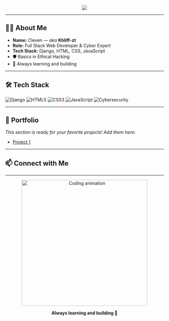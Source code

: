 
<!-- Profile README for Cleven (Khliff-zt) -->

<p align="center">
  <img src="https://readme-typing-svg.demolab.com?font=Fira+Code&pause=1000&color=5BE0D9&center=true&vCenter=true&width=435&lines=Hi%2C+I'm+Cleven+%28Khliff-zt%29+%F0%9F%91%8B;
    [![Typing SVG](https://readme-typing-svg.demolab.com?font=Fira+Code&pause=1000&width=435&lines=Full+Stack+Web+Developer+%26+Cyber+Expert)](https://git.io/typing-svg)" />
</p>

---

## 👩‍💻 About Me

- **Name:** Cleven  — _aka_ **Khliff-zt**
- **Role:** Full Stack Web Developer & Cyber Expert
- **Tech Stack:** Django, HTML, CSS, JavaScript
- 🛡️ Basics in Ethical Hacking
- 🚀 Always learning and building

---

## 🛠️ Tech Stack

![Django](https://img.shields.io/badge/-Django-092E20?style=for-the-badge&logo=django&logoColor=white)
![HTML5](https://img.shields.io/badge/-HTML5-E34F26?style=for-the-badge&logo=html5&logoColor=white)
![CSS3](https://img.shields.io/badge/-CSS3-1572B6?style=for-the-badge&logo=css3)
![JavaScript](https://img.shields.io/badge/-JavaScript-F7DF1E?style=for-the-badge&logo=javascript&logoColor=black)
![Cybersecurity](https://img.shields.io/badge/-Cybersecurity-23272F?style=for-the-badge&logo=hackthebox&logoColor=green)

---

## 🌟 Portfolio

_This section is ready for your favorite projects! Add them here:_

- [Project 1](https://anna1tx.pythonanywhere.com/)
<!-- [Project 2]()
- [Project 3](#)
-->
---

## 📫 Connect with Me

<!-- Add your social links below! -->
<!--
[![LinkedIn](https://img.shields.io/badge/-LinkedIn-0077B5?style=flat-square&logo=linkedin&logoColor=white)](your-linkedin-url)
[![Twitter](https://img.shields.io/badge/-Twitter-1DA1F2?style=flat-square&logo=twitter&logoColor=white)](your-twitter-url)
[![Website](https://img.shields.io/badge/-Website-0A0A0A?style=flat-square&logo=firefox-browser&logoColor=white)](your-website-url)
-->

---

<p align="center">
  <img src="https://media.giphy.com/media/qgQUggAC3Pfv687qPC/giphy.gif" width="400" alt="Coding animation" />
</p>

<p align="center">
  <b>Always learning and building 🚀</b>
</p>
